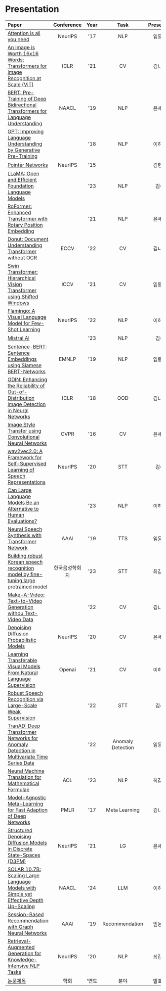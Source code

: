 # Presentation


 | Paper | Conference | Year | Task | Presenter | Presentation | References |
 |:---|:---:|:---:|:---:|:---:|:---:|:---:|
 | [Attention is all you need](https://proceedings.neurips.cc/paper_files/paper/2017/hash/3f5ee243547dee91fbd053c1c4a845aa-Abstract.html) | NeurIPS | '17 | NLP | 임동주 | [📎](data/Attention%20is%20All%20You%20Need.pdf)|
 | [An Image is Worth 16x16 Words: Transformers for Image Recognition at Scale (ViT)](https://arxiv.org/abs/2010.11929) | ICLR | '21 | CV | 김나훈 | [📎](data/presentation_vit.pdf) | 
 | [BERT: Pre-Training of Deep Bidirectional Transformers for Language Understanding](https://arxiv.org/abs/1810.04805v2) | NAACL | '19 | NLP | 윤세환 | [📎](data/BERT.pdf) | 
 | [GPT: Improving Language Understanding by Generative Pre-Training](https://www.mikecaptain.com/resources/pdf/GPT-1.pdf) |  | '18 | NLP | 이하준 | [📎](data/GPT.pdf)
 | [Pointer Networks](https://proceedings.neurips.cc/paper_files/paper/2015/hash/29921001f2f04bd3baee84a12e98098f-Abstract.html) | NeurIPS | '15 | | 김현우 | [📎](data/Pointer_Network.pdf) |
 | [LLaMA: Open and Efficient Foundation Language Models](https://arxiv.org/abs/2302.13971) |  | '23 | NLP | 김수 | [📎](data/LLaMA.pdf) |
 | [RoFormer: Enhanced Transformer with Rotary Position Embedding](https://arxiv.org/pdf/2104.09864&hl=ja&sa=X&ei=5B0dZcHLGJ2h6rQPweSL0A0&scisig=AFWwaebUGjvb4JBysy2Z1l7aHWfJ&oi=scholarr) |  | '21 | NLP | 윤세환 | [📎](data/RoFormer%20_%20Enhanced%20Transformer%20with%20Rotary%20Position%20Embedding.pdf) | 
 | [Donut: Document Understanding Transformer without OCR](https://sangdooyun.github.io/data/kim2021donut.pdf) | ECCV | '22 | CV | 김나훈 | [📎](data/presentation_donut.pdf) | 
 | [Swin Transformer: Hierarchical Vision Transformer using Shifted Windows](https://openaccess.thecvf.com/content/ICCV2021/html/Liu_Swin_Transformer_Hierarchical_Vision_Transformer_Using_Shifted_Windows_ICCV_2021_paper) | ICCV | '21 | CV | 임동주 | [📎](data/Swin%20Transformer.pdf) |
 | [Flamingo: A Visual Language Model for Few-Shot Learning](https://proceedings.neurips.cc/paper_files/paper/2022/hash/960a172bc7fbf0177ccccbb411a7d800-Abstract-Conference.html) | NeurIPS | '22 | NLP | 이하준 | [📎](data/flamingo.pdf)
 | [Mistral AI](https://arxiv.org/pdf/2310.06825.pdf) |  | '23 | NLP | 김수 | [📎](data/Mistral_7B.pdf) |
 | [Sentence-BERT: Sentence Embeddings using Siamese BERT-Networks](https://arxiv.org/abs/1908.10084) | EMNLP | '19 | NLP | 임동주 | [📎](data/Sentence_Bert.pdf) |
 | [ODIN: Enhancing the Reliability of Out-of-Distribution Image Detection in Neural Networks](https://arxiv.org/abs/1706.02690) | ICLR | '18 | OOD | 김나훈 | [📎](data/presentation_odin.pdf) | 
 | [Image Style Transfer using Convolutional Neural Networks](https://openaccess.thecvf.com/content_cvpr_2016/html/Gatys_Image_Style_Transfer_CVPR_2016_paper.html) | CVPR | '16 | CV | 윤세환 | [📎](data/Image%20Style%20Transfer%20Using%20Convolutional%20Neural%20Networks.pdf) | 
 | [wav2vec2.0: A Framework for Self-Supervised Learning of Speech Representations](https://proceedings.neurips.cc/paper/2020/hash/92d1e1eb1cd6f9fba3227870bb6d7f07-Abstract.html) | NeurIPS | '20 | STT | 김수 | [📎](data/Wav2vec%202.0.pdf) |
 | [Can Large Language Models Be an Alternative to Human Evaluations?](https://arxiv.org/pdf/2305.01937.pdf) |  | '23 | NLP | 이하준 | [📎](data/LLMEvaluation.pdf)|
 | [Neural Speech Synthesis with Transformer Network](https://arxiv.org/pdf/1809.08895.pdf) | AAAI | '19 | TTS | 임동주 | [📎](data/Neural_Speech_Synthesis_with_Transformer_Network.pdf) |
 | [Building robust Korean speech recognition model by fine-tuning large pretrained model](https://www.eksss.org/archive/view_article?doi=10.13064/KSSS.2023.15.3.075) | 한국음성학회지 | '23 | STT | 최갑주 | [📎](https://github.com/bear-stew/Presentation/blob/main/data/Korean%20speech%20recognition%20model%20by%20fine-tuning.pdf) |
 | [Make-A-Video: Text-to-Video Generation withou Text-Video Data](https://arxiv.org/abs/2209.14792) | | '22 | CV | 김나훈 | [📎](data/Make-A-Video.pdf) |
 | [Denoising Diffusion Probabilistic Models](https://arxiv.org/abs/2006.11239) | NeurIPS | '20 | CV | 윤세환 | [📎](data/Denoising%20Diffusion%20Probabilistic%20Models.pdf) |
 | [Learning Transferable Visual Models From Natural Language Supervision](https://arxiv.org/abs/2103.00020) | Openai | '21 | CV | 이하준 | [📎](data/CLIP.pdf) |
 | [Robust Speech Recognition via Large-Scale Weak Supervision](https://arxiv.org/abs/2212.04356) |  | '22 | STT | 김수 | [📎](data/Whisper.pdf) |
 | [TranAD: Deep Transformer Networks for Anomaly Detection in Multivariate Time Series Data](https://arxiv.org/pdf/2201.07284.pdf) |  | '22 | Anomaly Detection | 임동주 | [📎](data/TranAD.pdf) |
 | [Neural Machine Translation for Mathematical Formulae](https://arxiv.org/pdf/2305.16433.pdf) | ACL | '23 | NLP | 최갑주 | [📎](data/Neural%20Machine%20Translation%20for%20Mathematical%20Formulae.pdf)
 | [Model-Agnostic Meta-Learning for Fast Adaption of Deep Networks](https://proceedings.mlr.press/v70/finn17a.html) | PMLR | '17 | Meta Learning | 김나훈 | [📎](data/Model-Agnostic%20Meta-Learning%20for%20Fast%20Adaption%20of%20Deep%20Networks.pdf) | [1](https://velog.io/@tobigs_xai/6%EC%A3%BC%EC%B0%A8-Introduction-to-Meta-Learning), [2](https://velog.io/@tobigs_xai/10%EC%A3%BC%EC%B0%A8-MAML-Model-agnostic-Meta-Learning-for-Fast-Adaptation-of-Deep-Networks-%EB%85%BC%EB%AC%B8-%EB%A6%AC%EB%B7%B0), [3](https://rhcsky.tistory.com/5) |
 | [Structured Denoising Diffusion Models in Discrete State-Spaces (D3PM)](https://arxiv.org/abs/2107.03006) | NeurIPS | '21 | LG | 윤세환 | [📎](data/Structured%20Denoising%20Diffusion%20Models%20in%20Discrete%20State-Spaces.pdf) |
  | [SOLAR 10.7B: Scaling Large Language Models with Simple yet Effective Depth Up-Scaling](https://arxiv.org/abs/2312.15166) | NAACL | '24 | LLM | 이하준 | [📎](data/Structured%20Denoising%20Diffusion%20Models%20in%20Discrete%20State-Spaces.pdf) |  
 | [Session-Based Recommendation with Graph Neural Networks](https://ojs.aaai.org/index.php/AAAI/article/view/3804) | AAAI | '19 | Recommendation | 임동주 | [📎](data/Session-Based%20Recommendation%20with%20Graph%20Neural%20Networks.pdf) |
 | [Retrieval-Augmented Generation for Knowledge-Intensive NLP Tasks](https://arxiv.org/abs/2005.11401) | NeurIPS | '20 | NLP | 최갑주 | [📎](https://github.com/bear-stew/Presentation/blob/7040883d759c44eb641bad937452102906111499/data/06.06%20%E1%84%82%E1%85%A9%E1%86%AB%E1%84%86%E1%85%AE%E1%86%AB%E1%84%87%E1%85%A1%E1%86%AF%E1%84%91%E1%85%AD%E1%84%8C%E1%85%A1%E1%84%85%E1%85%AD.pdf) | [한글_정리본](data/RAG리뷰.pdf) |
 | [논문제목](#) | 학회 | '연도 | 분야 | 발표자 | 발표자료 | 참고자료 |
